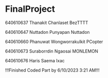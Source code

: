 # FinalProject

640610637 Thanakit Chanlaset BezTTTT

640610647 Nuttadon Punyapan Nuttadon

640610660 Phanuwat Wongworrakulkit PCopter

640610673 Suraborrdin Ngaosai MONLEMON

640610676 Haris Saema Ixac

!!!Finished Coded Part by 6/10/2023 3:21 AM!!!
